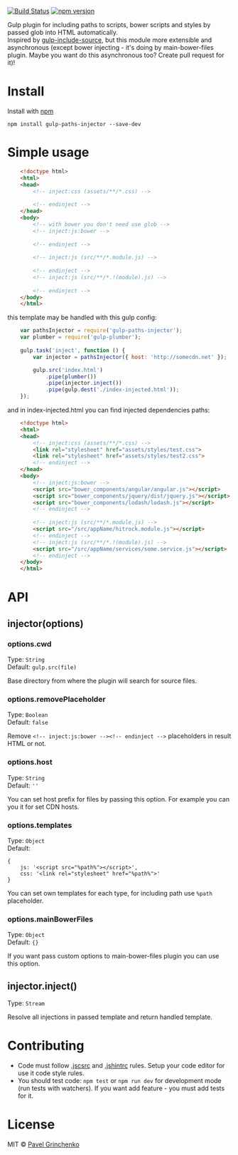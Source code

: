 [![Build Status](https://travis-ci.org/PSDCoder/gulp-paths-injector.svg?branch=v0.1.2)](https://travis-ci.org/PSDCoder/gulp-paths-injector)
[![npm version](https://badge.fury.io/js/gulp-paths-injector.svg)](http://badge.fury.io/js/gulp-paths-injector)

Gulp plugin for including paths to scripts, bower scripts and styles by passed glob into HTML automatically.  
Inspired by [gulp-include-source](https://github.com/gil/gulp-include-source), but this module more extensible and asynchronous (except bower injecting - it's doing by main-bower-files plugin. Maybe you want do this asynchronous too? Create pull request for it)!

# Install

Install with [npm](https://npmjs.org/package/gulp-paths-injector)

```
npm install gulp-paths-injector --save-dev
```

# Simple usage

```html
    <!doctype html>
    <html>
    <head>
        <!-- inject:css (assets/**/*.css) -->
    
        <!-- endinject -->
    </head>
    <body>
        <!-- with bower you don't need use glob -->
        <!-- inject:js:bower -->
    
        <!-- endinject -->
    
        <!-- inject:js (src/**/*.module.js) -->
    
        <!-- endinject -->
        <!-- inject:js (src/**/*.!(module).js) -->
    
        <!-- endinject -->
    </body>
    </html>
```

this template may be handled with this gulp config:


```js
    var pathsInjector = require('gulp-paths-injector');
    var plumber = require('gulp-plumber');
       
    gulp.task('inject', function () {
        var injector = pathsInjector({ host: 'http://somecdn.net' });

        gulp.src('index.html')
            .pipe(plumber())
            .pipe(injector.inject())
            .pipe(gulp.dest('./index-injected.html'));
    });
```

and in index-injected.html you can find injected dependencies paths:

```html
    <!doctype html>
    <html>
    <head>
        <!-- inject:css (assets/**/*.css) -->
        <link rel="stylesheet" href="assets/styles/test.css">
        <link rel="stylesheet" href="assets/styles/test2.css">
        <!-- endinject -->
    </head>
    <body>
        <!-- inject:js:bower -->
        <script src="bower_components/angular/angular.js"></script>
        <script src="bower_components/jquery/dist/jquery.js"></script>
        <script src="bower_components/lodash/lodash.js"></script>
        <!-- endinject -->
    
        <!-- inject:js (src/**/*.module.js) -->
        <script src="/src/appName/hitrock.module.js"></script>
        <!-- endinject -->
        <!-- inject:js (src/**/*.!(module).js) -->
        <script src="/src/appName/services/some.service.js"></script>
        <!-- endinject -->
    </body>
    </html>
```

# API

## injector(options)

### options.cwd

Type: `String`  
Default: `gulp.src(file)`

Base directory from where the plugin will search for source files.

### options.removePlaceholder

Type: `Boolean`  
Default: `false`

Remove `<!-- inject:js:bower --><!-- endinject -->` placeholders in result HTML or not.

### options.host

Type: `String`  
Default: `''`

You can set host prefix for files by passing this option. For example you can you it for set CDN hosts.

### options.templates

Type: `Object`  
Default: 
```
{
    js: '<script src="%path%"></script>',
    css: '<link rel="stylesheet" href="%path%">'
}
```

You can set own templates for each type, for including path use `%path` placeholder.

### options.mainBowerFiles

Type: `Object`  
Default: `{}`

If you want pass custom options to main-bower-files plugin you can use this option.

## injector.inject()

Type: `Stream`

Resolve all injections in passed template and return handled template.

# Contributing

* Code must follow [.jscsrc](http://jscs.info/) and [.jshintrc](http://jshint.com/docs/) rules. Setup your code editor for use it code style rules.
* You should test code: `npm test` or `npm run dev` for development mode (run tests with watchers). If you want add feature - you must add tests for it.

# License

MIT © [Pavel Grinchenko](http://webdao.net)